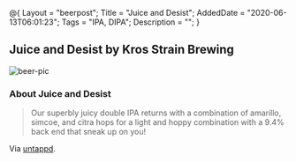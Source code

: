 @{
 Layout = "beerpost";
 Title = "Juice and Desist";
 AddedDate = "2020-06-13T06:01:23";
 Tags = "IPA, DIPA";
 Description = "";
 }
 

## Juice and Desist by Kros Strain Brewing 

![beer-pic]

### About Juice and Desist

> Our superbly juicy double IPA returns with a combination of amarillo, simcoe, and citra hops for a light and hoppy combination with a 9.4% back end that sneak up on you!

Via [untappd][untappd-url].

[untappd-url]: <https://untappd.com/beer/2200059>
[beer-pic]: https://jasonpowley.com/assets/img/2020-06-13-juice-and-desist.jpeg "Juice and Desist by Kros Strain Brewing "
